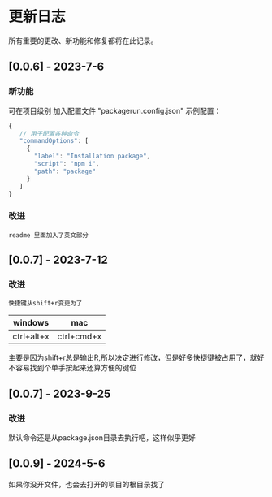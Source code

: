 
# 更新日志

所有重要的更改、新功能和修复都将在此记录。

## [0.0.6] - 2023-7-6

### 新功能
可在项目级别 加入配置文件 "packagerun.config.json"
示例配置：

```javascript
{
   // 用于配置各种命令
   "commandOptions": [
     {
       "label": "Installation package",
       "script": "npm i",
       "path": "package"
     }
   ]
}
```
### 改进
	readme 里面加入了英文部分

## [0.0.7] - 2023-7-12
### 改进
	快捷键从shift+r变更为了

|windows|mac  |
|--|--|
| ctrl+alt+x |ctrl+cmd+x  |

主要是因为shift+r总是输出R,所以决定进行修改，但是好多快捷键被占用了，就好不容易找到个单手按起来还算方便的键位
## [0.0.7] - 2023-9-25
### 改进

默认命令还是从package.json目录去执行吧，这样似乎更好
## [0.0.9] - 2024-5-6
如果你没开文件，也会去打开的项目的根目录找了
